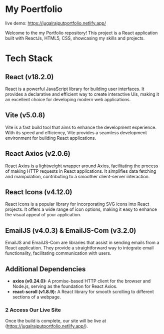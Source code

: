  # My Poertfolio 
live demo: https://jugalrajputportfolio.netlify.app/

Welcome to the my Portfolio repository! This project is a React application built with ReactJs, HTML5, CSS, showcasing my skills and projects.

# Tech Stack

## React (v18.2.0)
React is a powerful JavaScript library for building user interfaces. It provides a declarative and efficient way to create interactive UIs, making it an excellent choice for developing modern web applications.

## Vite (v5.0.8)
Vite is a fast build tool that aims to enhance the development experience. With its speed and efficiency, Vite provides a seamless development environment for building React applications.

## React Axios (v2.0.6)
React Axios is a lightweight wrapper around Axios, facilitating the process of making HTTP requests in React applications. It simplifies data fetching and manipulation, contributing to a smoother client-server interaction.

## React Icons (v4.12.0)
React Icons is a popular library for incorporating SVG icons into React projects. It offers a wide range of icon options, making it easy to enhance the visual appeal of your application.

## EmailJS (v4.0.3) & EmailJS-Com (v3.2.0)
EmailJS and EmailJS-Com are libraries that assist in sending emails from a React application. They provide a straightforward way to integrate email functionality, facilitating communication with users.

## Additional Dependencies

- **axios (v0.24.0):** A promise-based HTTP client for the browser and Node.js, serving as the foundation for React Axios.
- **react-scroll (v1.8.9):** A React library for smooth scrolling to different sections of a webpage.



### 2 Access Our Live Site

Once the build is complete, our site will be live at (https://jugalrajputportfolio.netlify.app/).
   
